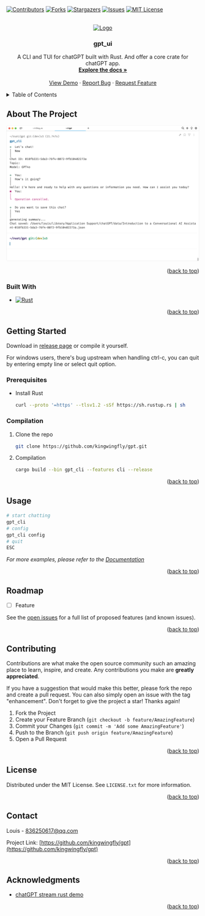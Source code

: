<a name="readme-top"></a>



<!-- PROJECT SHIELDS -->
[![Contributors][contributors-shield]][contributors-url]
[![Forks][forks-shield]][forks-url]
[![Stargazers][stars-shield]][stars-url]
[![Issues][issues-shield]][issues-url]
[![MIT License][license-shield]][license-url]


<!-- PROJECT LOGO -->
<br />
<div align="center">
  <a href="https://github.com/kingwingfly/gpt">
    <img src="images/logo.png" alt="Logo" width="80" height="80">
  </a>

<h3 align="center">gpt_ui</h3>

  <p align="center">
    A CLI and TUI for chatGPT built with Rust. And offer a core crate for chatGPT app.
    <br />
    <a href="https://github.com/kingwingfly/gpt"><strong>Explore the docs »</strong></a>
    <br />
    <br />
    <a href="https://github.com/kingwingfly/gpt">View Demo</a>
    ·
    <a href="https://github.com/kingwingfly/gpt/issues/new?labels=bug&template=bug-report---.md">Report Bug</a>
    ·
    <a href="https://github.com/kingwingfly/gpt/issues/new?labels=enhancement&template=feature-request---.md">Request Feature</a>
  </p>
</div>



<!-- TABLE OF CONTENTS -->
<details>
  <summary>Table of Contents</summary>
  <ol>
    <li>
      <a href="#about-the-project">About The Project</a>
      <ul>
        <li><a href="#built-with">Built With</a></li>
      </ul>
    </li>
    <li>
      <a href="#getting-started">Getting Started</a>
      <ul>
        <li><a href="#prerequisites">Prerequisites</a></li>
        <li><a href="#installation">Installation</a></li>
      </ul>
    </li>
    <li><a href="#usage">Usage</a></li>
    <li><a href="#roadmap">Roadmap</a></li>
    <li><a href="#contributing">Contributing</a></li>
    <li><a href="#license">License</a></li>
    <li><a href="#contact">Contact</a></li>
    <li><a href="#acknowledgments">Acknowledgments</a></li>
  </ol>
</details>



<!-- ABOUT THE PROJECT -->
## About The Project

[![Product Name Screen Shot][product-screenshot]](https://github.com/kingwingfly/gpt)


<p align="right">(<a href="#readme-top">back to top</a>)</p>



### Built With

* [![Rust][Rust]][Rust-url]

<p align="right">(<a href="#readme-top">back to top</a>)</p>



<!-- GETTING STARTED -->
## Getting Started

Download in [release page](https://github.com/kingwingfly/gpt/releases) or compile it yourself.

For windows users, there's bug upstream when handling ctrl-c, you can quit by entering empty line or select quit option.

### Prerequisites

* Install Rust
  ```sh
  curl --proto '=https' --tlsv1.2 -sSf https://sh.rustup.rs | sh
  ```

### Compilation

1. Clone the repo
   ```sh
   git clone https://github.com/kingwingfly/gpt.git
   ```
2. Compilation
   ```sh
   cargo build --bin gpt_cli --features cli --release
   ```

<p align="right">(<a href="#readme-top">back to top</a>)</p>



<!-- USAGE EXAMPLES -->
## Usage

```sh
# start chatting
gpt_cli
# config
gpt_cli config
# quit
ESC
```

_For more examples, please refer to the [Documentation](https://docs.rs/gpt_core)_

<p align="right">(<a href="#readme-top">back to top</a>)</p>



<!-- ROADMAP -->
## Roadmap

- [ ] Feature

See the [open issues](https://github.com/kingwingfly/gpt/issues) for a full list of proposed features (and known issues).

<p align="right">(<a href="#readme-top">back to top</a>)</p>



<!-- CONTRIBUTING -->
## Contributing

Contributions are what make the open source community such an amazing place to learn, inspire, and create. Any contributions you make are **greatly appreciated**.

If you have a suggestion that would make this better, please fork the repo and create a pull request. You can also simply open an issue with the tag "enhancement".
Don't forget to give the project a star! Thanks again!

1. Fork the Project
2. Create your Feature Branch (`git checkout -b feature/AmazingFeature`)
3. Commit your Changes (`git commit -m 'Add some AmazingFeature'`)
4. Push to the Branch (`git push origin feature/AmazingFeature`)
5. Open a Pull Request

<p align="right">(<a href="#readme-top">back to top</a>)</p>



<!-- LICENSE -->
## License

Distributed under the MIT License. See `LICENSE.txt` for more information.

<p align="right">(<a href="#readme-top">back to top</a>)</p>



<!-- CONTACT -->
## Contact

Louis - 836250617@qq.com

Project Link: [https://github.com/kingwingfly/gpt](https://github.com/kingwingfly/gpt)

<p align="right">(<a href="#readme-top">back to top</a>)</p>



<!-- ACKNOWLEDGMENTS -->
## Acknowledgments

* [chatGPT stream rust demo](https://github.com/a-poor/openai-stream-rust-demo)

<p align="right">(<a href="#readme-top">back to top</a>)</p>



<!-- MARKDOWN LINKS & IMAGES -->
<!-- https://www.markdownguide.org/basic-syntax/#reference-style-links -->
[contributors-shield]: https://img.shields.io/github/contributors/kingwingfly/gpt.svg?style=for-the-badge
[contributors-url]: https://github.com/kingwingfly/gpt/graphs/contributors
[forks-shield]: https://img.shields.io/github/forks/kingwingfly/gpt.svg?style=for-the-badge
[forks-url]: https://github.com/kingwingfly/gpt/network/members
[stars-shield]: https://img.shields.io/github/stars/kingwingfly/gpt.svg?style=for-the-badge
[stars-url]: https://github.com/kingwingfly/gpt/stargazers
[issues-shield]: https://img.shields.io/github/issues/kingwingfly/gpt.svg?style=for-the-badge
[issues-url]: https://github.com/kingwingfly/gpt/issues
[license-shield]: https://img.shields.io/github/license/kingwingfly/gpt.svg?style=for-the-badge
[license-url]: https://github.com/kingwingfly/gpt/blob/master/LICENSE.txt
[product-screenshot]: images/screenshot.png
[Rust]: https://img.shields.io/badge/Rust-000000?style=for-the-badge&logo=Rust&logoColor=orange
[Rust-url]: https://www.rust-lang.org

